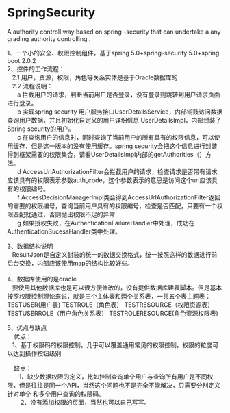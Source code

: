 # SpringSecurity
A authority controll way based on spring -security that  can  undertake a any  grading  authority controlling .</br>

1、一个小的安全、权限控制组件，基于spring 5.0+spring-security 5.0+spring boot 2.0.2</br>
2、控件的工作流程：</br>
   &nbsp; &nbsp;2.1 用户，资源，权限，角色等关系实体是基于Oracle数据库的</br>
   &nbsp; &nbsp;2.2 流程说明：</br>
    &nbsp; &nbsp; &nbsp; a  拦截用户的请求，判断当前用户是否登录，没有登录则跳转到用户请求页面进行登录。</br>
    &nbsp; &nbsp; &nbsp;  b  实现spring security 用户服务接口UserDetailsService，内部铜鼓访问数据查询用户数据，并且初始化自定义的用户详细信息  UserDetailsImpl，内部封装了Spring security的用户。</br>
    &nbsp; &nbsp; &nbsp; c  在查询用户的信息时，同时查询了当前用户的所有具有的权限信息，可以使用缓存，但是这一版本的没有使用缓存。spring security会把这个信息进行封装得到框架需要的权限集合，请看UserDetailsImpl内部的getAuthorities（）方法。</br>
      &nbsp; &nbsp; &nbsp; d   AccessUrlAuthorizationFilter会拦截用户的请求，检查请求是否带有请求应该具有的权限表示参数auth_code，这个参数表示的意思是访问这个url应该具有的权限编号。</br>
      &nbsp; &nbsp; &nbsp; f   AccessDecisionManagerImpl类会得到AccessUrlAuthorizationFilter返回的需要的权限编号，查询当前用户具有的权限编号，检查是否匹配，只要有一个权限匹配就通过，否则抛出权限不足的异常</br>
      &nbsp; &nbsp; &nbsp; g  如果授权失败，在AuthenticationFailureHandler中处理，成功在AuthenticationSucessHandler类中处理。</br>
     
3、数据结构说明</br>
   &nbsp; &nbsp;ResultJson是自定义封装的统一的数据交换格式，统一按照这样的数据进行前后台交换，内部应该使用map的结构比较好些。</br>  
4、数据库使用的是oracle </br>
  &nbsp; &nbsp;要使用其他数据库也是可以很方便修改的，没有提供数据库建表脚本。但是基本按照权限控制理论来说，就是三个主体表和两个关系表，一共五个表主题表：TESTUSER(用户表)  TESTROLE（角色表） TESTRESOURCE（权限资源表）  TESTUSERROLE（用户角色关系表）  TESTROLERESOURCE(角色资源权限表)</br>
  
5、优点与缺点</br>
   &nbsp; &nbsp; 优点：</br>
    &nbsp; &nbsp;1、基于权限码的权限控制，几乎可以覆盖通用常见的权限控制，权限的粒度可以达到操作按钮级别</br>
 
  &nbsp; &nbsp; 缺点：</br>
   &nbsp; &nbsp;  &nbsp; &nbsp;1、缺少数据权限的定义，比如控制查询单个用户与查询所有用户是不同权限，但是往往是同一个API，当然这个问题也不是完全不能解决，只需要分别定义针对单个
  和多个用户查询的权限码。</br>
   &nbsp; &nbsp; &nbsp; &nbsp; 2、没有添加权限的页面，当然也可以自己写写。</br>
     
